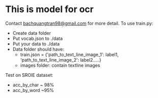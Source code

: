 # This is model for ocr
Contact bachquangtran98@gmail.com for more detail.
To use train.py:
  - Create data folder 
  - Put vocab.json to ./data
  - Put your data to ./data
  - Data folder should have:
    - train.json = {'path_to_text_line_image_1': label1,
                     'path_to_text_line_image_2': label2.....}
    - images folder: contain textline images
 
 Test on SROIE dataset: 
  - acc_by_char ~ 98%
  - acc_by_word ~95% 
